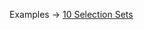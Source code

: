 <p class="ExampleLinks">Examples <span class="ExampleLinksTitleSeparator">-></span> <a href="../../examples/type_level/10-selection-sets">10 Selection Sets</a></p>

